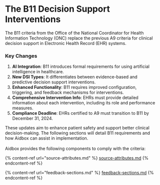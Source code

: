 # The B11 Decision Support Interventions

The B11 criteria from the Office of the National Coordinator for Health Information Technology (ONC) replace the previous A9 criteria for clinical decision support in Electronic Health Record (EHR) systems.

### Key Changes

1. **AI Integration**: B11 introduces formal requirements for using artificial intelligence in healthcare.
2. **New DSI Types**: It differentiates between evidence-based and predictive decision support interventions.
3. **Enhanced Functionality**: B11 requires improved configuration, triggering, and feedback mechanisms for interventions.
4. **Comprehensive Intervention Info**: EHRs must provide detailed information about each intervention, including its role and performance measures.
5. **Compliance Deadline**: EHRs certified to A9 must transition to B11 by December 31, 2024.

These updates aim to enhance patient safety and support better clinical decision-making. The following sections will detail B11 requirements and how Aidbox can assist in implementation.\
\
Aidbox provides the following components to comply with the criteria:

{% content-ref url="source-attributes.md" %}
[source-attributes.md](source-attributes.md)
{% endcontent-ref %}

{% content-ref url="feedback-sections.md" %}
[feedback-sections.md](feedback-sections.md)
{% endcontent-ref %}

